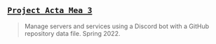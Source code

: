 ## [`Project Acta Mea 3`](http://lxrbckl.com/Project-Acta-Mea-3)
> Manage servers and services using a Discord bot with a GitHub repository data file. Spring 2022.
